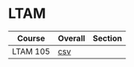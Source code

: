 # LTAM

| Course | Overall | Section |
| ------ | ------- | ------- |
| LTAM 105 | [csv](https://github.com/UCSD-Historical-Enrollment-Data/2024Spring/blob/main/overall/LTAM%20105.csv) |  |
